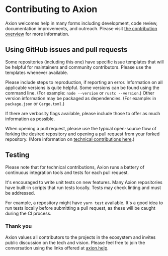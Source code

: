 # Contributing to Axion

Axion welcomes help in many forms including development, code review, documentation improvements, and outreach.
Please visit [the contribution overview](https://docs.axion.org/docs/community/contribute/contribute-overview) for more information.

## Using GitHub issues and pull requests

Some repositories (including this one) have specific issue templates that will be helpful for maintainers and community contributors. Please use the templates whenever available.

Please include steps to reproduction, if reporting an error. Information on all applicable versions is quite helpful. Some versions can be found using the command line. (For example: `node --version` or `rustc --version`.) Other version information may be packaged as dependencies. (For example: in `package.json` or `Cargo.toml`.)

If there are verbosity flags available, please include those to offer as much information as possible.

When opening a pull request, please use the typical open-source flow of forking the desired repository and opening a pull request from your forked repository. (More information on [technical contributions here](https://docs.axion.org/docs/community/contribute/how-to-contribute).)

## Testing

Please note that for technical contributions, Axion runs a battery of continuous integration tools and tests for each pull request.

It's encouraged to write unit tests on new features. Many Axion repositories have built-in scripts that run tests locally. Tests may check linting and must be addressed.

For example, a repository might have `yarn test` available. It's a good idea to run tests locally before submitting a pull request, as these will be caught during the CI process.

### Thank you

Axion values all contributors to the projects in the ecosystem and invites public discussion on the tech and vision. Please feel free to join the conversation using the links offered at [axion.help](https://axion.help).
